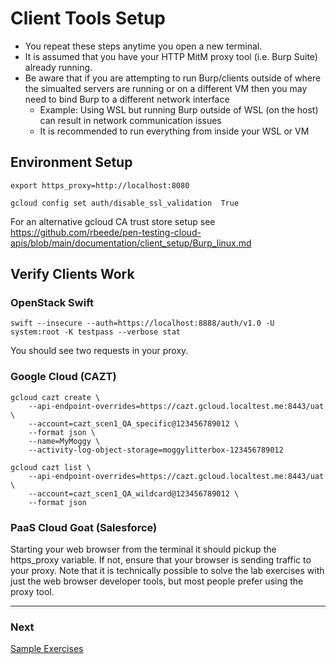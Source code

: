 # Client Tools Setup

- You repeat these steps anytime you open a new terminal.
- It is assumed that you have your HTTP MitM proxy tool (i.e. Burp Suite) already running.
- Be aware that if you are attempting to run Burp/clients outside of where the simualted servers are running or on a different VM then you may need to bind Burp to a different network interface
  - Example: Using WSL but running Burp outside of WSL (on the host) can result in network communication issues
  - It is recommended to run everything from inside your WSL or VM

## Environment Setup

```shell
export https_proxy=http://localhost:8080

gcloud config set auth/disable_ssl_validation  True
```

For an alternative gcloud CA trust store setup see https://github.com/rbeede/pen-testing-cloud-apis/blob/main/documentation/client_setup/Burp_linux.md

## Verify Clients Work

### OpenStack Swift

```shell
swift --insecure --auth=https://localhost:8888/auth/v1.0 -U system:root -K testpass --verbose stat
```

You should see two requests in your proxy.

### Google Cloud (CAZT)

```shell
gcloud cazt create \
    --api-endpoint-overrides=https://cazt.gcloud.localtest.me:8443/uat \
    --account=cazt_scen1_QA_specific@123456789012 \
    --format json \
    --name=MyMoggy \
    --activity-log-object-storage=moggylitterbox-123456789012

gcloud cazt list \
    --api-endpoint-overrides=https://cazt.gcloud.localtest.me:8443/uat \
    --account=cazt_scen1_QA_wildcard@123456789012 \
    --format json
```

### PaaS Cloud Goat (Salesforce)

Starting your web browser from the terminal it should pickup the https_proxy variable. If not, ensure that your browser is sending traffic to your proxy. Note that it is technically possible to solve the lab exercises with just the web browser developer tools, but most people prefer using the proxy tool.

---

### Next

[Sample Exercises](exercises.md)
